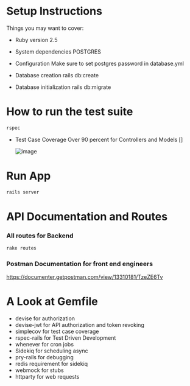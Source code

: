 # Setup Instructions

Things you may want to cover:

* Ruby version
  2.5

* System dependencies
  POSTGRES

* Configuration
  Make sure to set postgres password in database.yml

* Database creation
  rails db:create

* Database initialization
  rails db:migrate

# How to run the test suite
  ```ruby
  rspec
  ```

* Test Case Coverage
  Over 90 percent for Controllers and Models  []

  ![image](https://user-images.githubusercontent.com/48410696/122672335-86d84080-d1e4-11eb-94ba-c23d909de618.png)


# Run App
  ```ruby
  rails server
  ```

# API Documentation and Routes
  ### All routes for Backend
  ```ruby
  rake routes
  ```

  ### Postman Documentation for front end engineers
  https://documenter.getpostman.com/view/13310181/TzeZE6Tv

# A Look at Gemfile
  - devise for authorization
  - devise-jwt for API authorization and token revoking
  - simplecov for test case coverage
  - rspec-rails for Test Driven Development
  - whenever for cron jobs
  - Sidekiq for scheduling async
  - pry-rails for debugging
  - redis requirement for sidekiq
  - webmock for stubs
  - httparty for web requests


